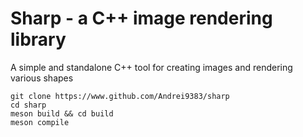 # Sharp - a C++ image rendering library
A simple and standalone C++ tool for creating images and rendering various shapes
```
git clone https://www.github.com/Andrei9383/sharp
cd sharp
meson build && cd build
meson compile
```